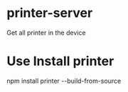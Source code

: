 # printer-server
Get all printer in the device


# Use Install printer
npm install printer --build-from-source
